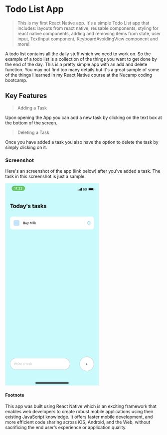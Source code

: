 # Todo List App

>This is my first React Native app. It's a simple Todo List app that includes: layouts from react native, reusable components, styling for react native components, adding and removing items from state, user input, TextInput component, KeyboardAvoidingView component and more!

A todo list contains all the daily stuff which we need to work on. So the example of a todo list is a collection of the things you want to get done by the end of the day. This is a pretty simple app with an add and delete function. You may not find too many details but it's a great sample of some of the things I learned in my React Native course at the Nucamp coding bootcamp.

## Key Features

>Adding a Task

Upon opening the App you can add a new task by clicking on the text box at the bottom of the screen.

>Deleting a Task

Once you have added a task you also have the option to delete the task by simply clicking on it.

### Screenshot

Here's an screenshot of the app (link below) after you've added a task. The task in this screenshot is just a sample:

<img src="https://github.com/kemodee/Todo-List-App/blob/main/image0%20(1).png" width="300">

#### Footnote

This app was built using React Native which is an exciting framework that enables web developers to create robust mobile applications using their existing JavaScript knowledge. It offers faster mobile development, and more efficient code sharing across iOS, Android, and the Web, without sacrificing the end user’s experience or application quality. 


